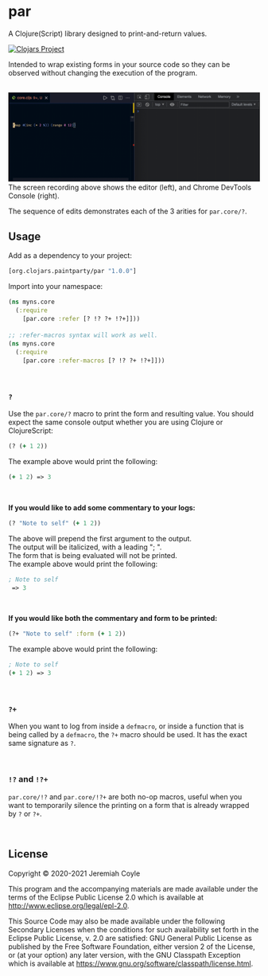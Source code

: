 # par

A Clojure(Script) library designed to print-and-return values.

[![Clojars Project](https://img.shields.io/clojars/v/org.clojars.paintparty/par.svg)](https://clojars.org/org.clojars.paintparty/par)

Intended to wrap existing forms in your source code so they can be observed without changing the execution of the program.

<br>
<img src="doc/par-demo4.gif" width="880" border="1"/>
The screen recording above shows the editor (left), and Chrome DevTools Console (right).<br/>

The sequence of edits demonstrates each of the 3 arities for `par.core/?`.

## Usage

Add as a dependency to your project:

```clojure
[org.clojars.paintparty/par "1.0.0"]
```

Import into your namespace:

```clojure
(ns myns.core
  (:require
    [par.core :refer [? !? ?+ !?+]]))

;; :refer-macros syntax will work as well.
(ns myns.core
  (:require
    [par.core :refer-macros [? !? ?+ !?+]]))
```

<br>

### `?`

Use the `par.core/?` macro to print the form and resulting value. You should expect the same console output whether you are using Clojure or ClojureScript:

```Clojure
(? (+ 1 2))
```
The example above would print the following:

```Clojure
(+ 1 2) => 3
```

<br>

**If you would like to add some commentary to your logs:**
```Clojure
(? "Note to self" (+ 1 2))
```
The above will prepend the first argument to the output.<br>
The output will be italicized, with a leading "; ".<br>
The form that is being evaluated will not be printed.<br>
The example above would print the following:

```Clojure
; Note to self
 => 3
```
<br>

**If you would like both the commentary and form to be printed:**

```Clojure
(?+ "Note to self" :form (+ 1 2))
```
The example above would print the following:

```Clojure
; Note to self
(+ 1 2) => 3
```

<br>

### `?+`
When you want to log from inside a `defmacro`, or inside a function that is being called by a `defmacro`, the `?+` macro should be used. It has the exact same signature as `?`.

<br>

###  `!?` and `!?+`
`par.core/!?` and `par.core/!?+` are both no-op macros, useful when you want to temporarily silence the printing on a form that is already wrapped by `?` or `?+`.

<br>

## License

Copyright © 2020-2021 Jeremiah Coyle

This program and the accompanying materials are made available under the
terms of the Eclipse Public License 2.0 which is available at
http://www.eclipse.org/legal/epl-2.0.

This Source Code may also be made available under the following Secondary
Licenses when the conditions for such availability set forth in the Eclipse
Public License, v. 2.0 are satisfied: GNU General Public License as published by
the Free Software Foundation, either version 2 of the License, or (at your
option) any later version, with the GNU Classpath Exception which is available
at https://www.gnu.org/software/classpath/license.html.
